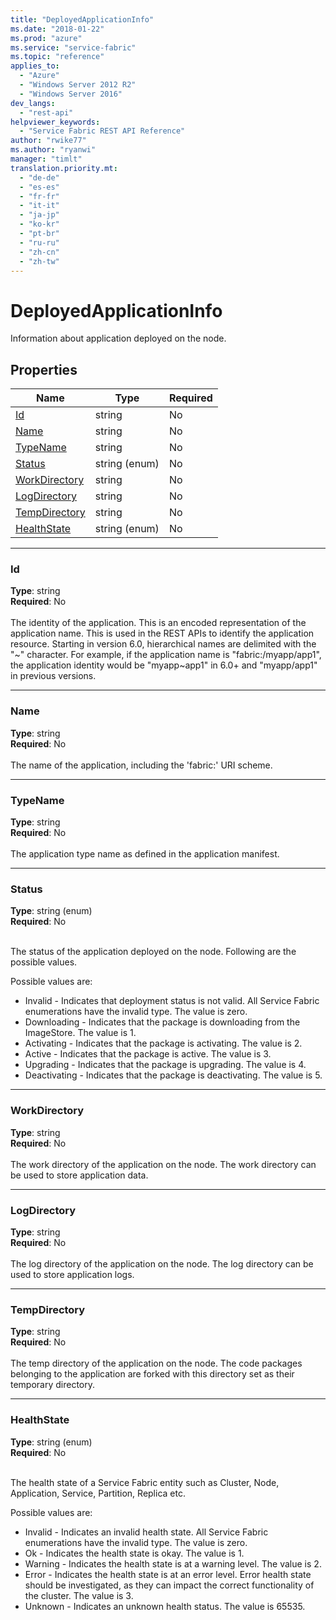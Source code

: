 ```yaml
---
title: "DeployedApplicationInfo"
ms.date: "2018-01-22"
ms.prod: "azure"
ms.service: "service-fabric"
ms.topic: "reference"
applies_to: 
  - "Azure"
  - "Windows Server 2012 R2"
  - "Windows Server 2016"
dev_langs: 
  - "rest-api"
helpviewer_keywords: 
  - "Service Fabric REST API Reference"
author: "rwike77"
ms.author: "ryanwi"
manager: "timlt"
translation.priority.mt: 
  - "de-de"
  - "es-es"
  - "fr-fr"
  - "it-it"
  - "ja-jp"
  - "ko-kr"
  - "pt-br"
  - "ru-ru"
  - "zh-cn"
  - "zh-tw"
---
```

# DeployedApplicationInfo

Information about application deployed on the node.

## Properties
| Name | Type | Required |
| --- | --- | --- |
| [Id](#id) | string | No |
| [Name](#name) | string | No |
| [TypeName](#typename) | string | No |
| [Status](#status) | string (enum) | No |
| [WorkDirectory](#workdirectory) | string | No |
| [LogDirectory](#logdirectory) | string | No |
| [TempDirectory](#tempdirectory) | string | No |
| [HealthState](#healthstate) | string (enum) | No |

____
### Id
__Type__: string <br/>
__Required__: No<br/>
<br/>
The identity of the application. This is an encoded representation of the application name. This is used in the REST APIs to identify the application resource.
Starting in version 6.0, hierarchical names are delimited with the "\~" character. For example, if the application name is "fabric:/myapp/app1",
the application identity would be "myapp\~app1" in 6.0+ and "myapp/app1" in previous versions.


____
### Name
__Type__: string <br/>
__Required__: No<br/>
<br/>
The name of the application, including the 'fabric:' URI scheme.

____
### TypeName
__Type__: string <br/>
__Required__: No<br/>
<br/>
The application type name as defined in the application manifest.

____
### Status
__Type__: string (enum) <br/>
__Required__: No<br/>
<br/>


The status of the application deployed on the node. Following are the possible values.


Possible values are: 

  - Invalid - Indicates that deployment status is not valid. All Service Fabric enumerations have the invalid type. The value is zero.
  - Downloading - Indicates that the package is downloading from the ImageStore. The value is 1.
  - Activating - Indicates that the package is activating. The value is 2.
  - Active - Indicates that the package is active. The value is 3.
  - Upgrading - Indicates that the package is upgrading. The value is 4.
  - Deactivating - Indicates that the package is deactivating. The value is 5.



____
### WorkDirectory
__Type__: string <br/>
__Required__: No<br/>
<br/>
The work directory of the application on the node. The work directory can be used to store application data.

____
### LogDirectory
__Type__: string <br/>
__Required__: No<br/>
<br/>
The log directory of the application on the node. The log directory can be used to store application logs.

____
### TempDirectory
__Type__: string <br/>
__Required__: No<br/>
<br/>
The temp directory of the application on the node. The code packages belonging to the application are forked with this directory set as their temporary directory.

____
### HealthState
__Type__: string (enum) <br/>
__Required__: No<br/>
<br/>


The health state of a Service Fabric entity such as Cluster, Node, Application, Service, Partition, Replica etc.

Possible values are: 

  - Invalid - Indicates an invalid health state. All Service Fabric enumerations have the invalid type. The value is zero.
  - Ok - Indicates the health state is okay. The value is 1.
  - Warning - Indicates the health state is at a warning level. The value is 2.
  - Error - Indicates the health state is at an error level. Error health state should be investigated, as they can impact the correct functionality of the cluster. The value is 3.
  - Unknown - Indicates an unknown health status. The value is 65535.


